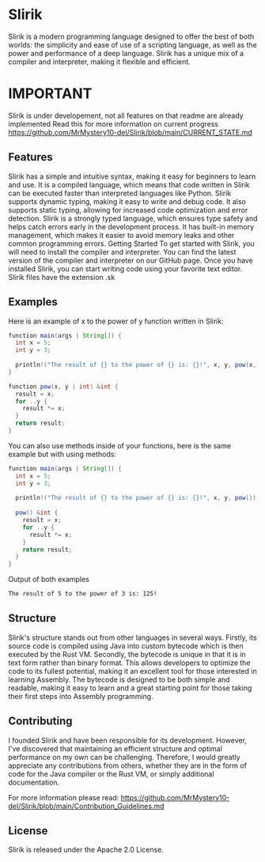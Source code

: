 # Slirik
Slirik is a modern programming language designed to offer the best of both worlds: the simplicity and ease of use of a scripting language, as well as the power and performance of a deep language. Slirik has a unique mix of a compiler and interpreter, making it flexible and efficient.

# IMPORTANT
Slirik is under developement, not all features on that readme are already implemented Read this for more information on current progress https://github.com/MrMystery10-del/Slirik/blob/main/CURRENT_STATE.md

## Features
Slirik has a simple and intuitive syntax, making it easy for beginners to learn and use.
It is a compiled language, which means that code written in Slirik can be executed faster than interpreted languages like Python.
Slirik supports dynamic typing, making it easy to write and debug code.
It also supports static typing, allowing for increased code optimization and error detection.
Slirik is a strongly typed language, which ensures type safety and helps catch errors early in the development process.
It has built-in memory management, which makes it easier to avoid memory leaks and other common programming errors.
Getting Started
To get started with Slirik, you will need to install the compiler and interpreter. You can find the latest version of the compiler and interpreter on our GitHub page.
Once you have installed Slirik, you can start writing code using your favorite text editor. Slirik files have the extension .sk

## Examples
Here is an example of x to the power of y function written in Slirik:
```java
function main(args | String[]) {
  int x = 5;
  int y = 3;
  
  println!("The result of {} to the power of {} is: {}!", x, y, pow(x, y));
}

function pow(x, y | int) &int {
  result = x;
  for ..y {
    result *= x;
  }
  return result;
}
```
You can also use methods inside of your functions, here is the same example but with using methods:
```java
function main(args | String[]) {
  int x = 5;
  int y = 3;
  
  println!("The result of {} to the power of {} is: {}!", x, y, pow());
  
  pow() &int {
    result = x;
    for ..y {
      result *= x;
    }
    return result;
  }
}
```

Output of both examples
```bash
The result of 5 to the power of 3 is: 125!
```
## Structure
Slirik's structure stands out from other languages in several ways. Firstly, its source code is compiled using Java into custom bytecode which is then executed by the Rust VM. Secondly, the bytecode is unique in that it is in text form rather than binary format. This allows developers to optimize the code to its fullest potential, making it an excellent tool for those interested in learning Assembly. The bytecode is designed to be both simple and readable, making it easy to learn and a great starting point for those taking their first steps into Assembly programming.

## Contributing
I founded Slirik and have been responsible for its development. However, I've discovered that maintaining an efficient structure and optimal performance on my own can be challenging. Therefore, I would greatly appreciate any contributions from others, whether they are in the form of code for the Java compiler or the Rust VM, or simply additional documentation.

For more information please read: https://github.com/MrMystery10-del/Slirik/blob/main/Contribution_Guidelines.md

## License
Slirik is released under the Apache 2.0 License.
